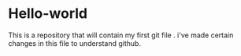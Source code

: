 # Hello-world
This is a repository that will contain my first git file .
i've made certain changes in this file to understand github.
